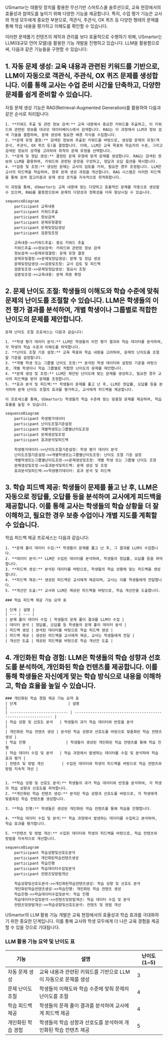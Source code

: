 USmartor는 태블릿 장치를 활용한 무선기반 스마트스쿨 솔루션으로, 교육 현장에서의 효율성과 참여도를 높이기 위해 다양한 기능을 제공합니다. 특히, 수업 평가 기능은 교사와 학생 모두에게 중요한 부분으로, 객관식, 주관식, OX 퀴즈 등 다양한 형태의 문제를 통해 학습 내용을 평가하고 이해도를 확인할 수 있습니다.

이러한 문제풀기 컨텐츠의 제작과 관리를 보다 효율적으로 수행하기 위해, USmartor는 LLM(대규모 언어 모델)을 활용한 기능 개발을 진행하고 있습니다. LLM을 활용함으로써, 다음과 같은 기능들을 구현할 수 있습니다:

## 1. **자동 문제 생성:** 교육 내용과 관련된 키워드를 기반으로, LLM이 자동으로 객관식, 주관식, OX 퀴즈 문제를 생성합니다. 이를 통해 교사는 수업 준비 시간을 단축하고, 다양한 문제를 쉽게 준비할 수 있습니다.

자동 문제 생성 기능은 RAG(Retrieval-Augmented Generation)를 활용하여 다음과 같은 순서로 처리됩니다:

    1. **키워드 추출 및 관련 정보 검색:** 교육 내용에서 중요한 키워드를 추출하고, 이 키워드와 관련된 정보를 대규모 데이터베이스에서 검색합니다. RAG는 이 과정에서 LLM과 정보 검색 기술을 결합하여, 문제 생성에 필요한 배경 지식을 수집합니다.
    2. **문제 유형 결정:** 검색된 정보와 추출된 키워드를 바탕으로, 생성할 문제의 유형(객관식, 주관식, OX 퀴즈 등)을 결정합니다. 이때, LLM은 교육 목표와 학습자의 수준, 그리고 검색된 정보의 성격을 고려하여 최적의 문제 유형을 선택합니다.
    3. **문제 및 정답 생성:** 결정된 문제 유형에 맞게 문제를 생성합니다. RAG는 검색된 정보와 LLM을 활용하여, 키워드와 관련된 문장을 구성하고, 정답과 오답 옵션을 제시합니다.
    4. **검증 및 조정:** 생성된 문제는 교사의 검토를 거쳐, 필요한 경우 조정됩니다. LLM은 교사의 피드백을 학습하여, 향후 문제 생성 과정을 개선합니다. RAG 시스템은 이러한 피드백을 통해 검색 알고리즘과 문제 생성 로직을 지속적으로 최적화합니다.
    
    이 과정을 통해, USmartor는 교육 내용에 맞는 다양하고 효율적인 문제를 자동으로 생성할 수 있으며, RAG를 활용함으로써 문제의 다양성과 정확성을 더욱 향상시킬 수 있습니다.

```mermaid
sequenceDiagram
    participant 교육내용
    participant 키워드추출
    participant 정보검색
    participant 문제유형결정
    participant 문제및정답생성
    participant 검증및조정

    교육내용->>키워드추출: 중요 키워드 추출
    키워드추출->>정보검색: 키워드와 관련된 정보 검색
    정보검색->>문제유형결정: 문제 유형 결정
    문제유형결정->>문제및정답생성: 문제 및 정답 생성
    문제및정답생성->>검증및조정: 교사 검토 및 피드백
    검증및조정->>문제및정답생성: 필요시 조정
    검증및조정->>교육내용: 문제 최종 확정
```

## 2. **문제 난이도 조절:** 학생들의 이해도와 학습 수준에 맞춰 문제의 난이도를 조절할 수 있습니다. LLM은 학생들의 이전 평가 결과를 분석하여, 개별 학생이나 그룹별로 적합한 난이도의 문제를 제안합니다.

    문제 난이도 조절 프로세스는 다음과 같습니다:

    1. **학생 평가 데이터 분석:** LLM은 학생들의 이전 평가 결과와 학습 데이터를 분석하여, 각 학생의 학습 수준과 이해도를 파악합니다.
    2. **난이도 조절 기준 설정:** 교육 목표와 학습 내용을 고려하여, 문제의 난이도를 조절할 기준을 설정합니다.
    3. **개별 학생 또는 그룹별 난이도 조정:** 분석된 학생 데이터와 설정된 기준을 바탕으로, 개별 학생이나 학습 그룹별로 적합한 난이도의 문제를 제안합니다.
    4. **문제 생성 및 조정:** LLM은 제안된 난이도에 맞는 문제를 생성하고, 필요한 경우 교사의 피드백을 받아 문제를 조정합니다.
    5. **효과 분석 및 피드백:** 학생들이 문제를 풀고 난 후, LLM은 정답률, 오답률 등을 분석하여 문제 난이도 조절의 효과를 평가하고, 교사에게 피드백을 제공합니다.

    이 프로세스를 통해, USmartor는 학생들의 학습 수준에 맞는 맞춤형 문제를 제공하여, 학습 효율을 높일 수 있습니다.
    
```mermaid
sequenceDiagram
    participant 학생평가데이터
    participant 난이도조절기준설정
    participant 개별학생또는그룹별난이도조정
    participant 문제생성및조정
    participant 효과분석및피드백

    학생평가데이터->>난이도조절기준설정: 학생 평가 데이터 분석
    난이도조절기준설정->>개별학생또는그룹별난이도조정: 난이도 조절 기준 설정
    개별학생또는그룹별난이도조정->>문제생성및조정: 개별 학생 또는 그룹별 난이도 조정
    문제생성및조정->>효과분석및피드백: 문제 생성 및 조정
    효과분석및피드백->>학생평가데이터: 효과 분석 및 피드백
```

## 3. **학습 피드백 제공:** 학생들이 문제를 풀고 난 후, LLM은 자동으로 정답률, 오답률 등을 분석하여 교사에게 피드백을 제공합니다. 이를 통해 교사는 학생들의 학습 상황을 더 잘 이해하고, 필요한 경우 보충 수업이나 개별 지도를 계획할 수 있습니다.
학습 피드백 제공 프로세스는 다음과 같습니다:

    1. **문제 풀이 데이터 수집:** 학생들이 문제를 풀고 난 후, 그 결과를 LLM이 수집합니다.
    2. **데이터 분석:** LLM은 수집된 데이터를 분석하여, 학생들의 정답률, 오답률 등을 파악합니다.
    3. **피드백 생성:** 분석된 데이터를 바탕으로, 학생들의 학습 상황에 맞는 피드백을 생성합니다.
    4. **피드백 제공:** 생성된 피드백은 교사에게 제공되며, 교사는 이를 학생들에게 전달합니다.
    5. **개선안 도출:** 교사와 LLM은 제공된 피드백을 바탕으로, 학습 개선안을 도출합니다.

    ### 학습 피드백 제공 기능 요약 표

    | 단계 | 설명 |
    | --- | --- |
    | 문제 풀이 데이터 수집 | 학생들의 문제 풀이 결과를 LLM이 수집 |
    | 데이터 분석 | 정답률, 오답률 등 학생들의 문제 풀이 데이터 분석 |
    | 피드백 생성 | 분석된 데이터를 바탕으로 학습 피드백 생성 |
    | 피드백 제공 | 생성된 피드백을 교사에게 제공, 교사는 학생들에게 전달 |
    | 개선안 도출 | 제공된 피드백을 바탕으로 학습 개선안 도출 |



## 4. **개인화된 학습 경험:** LLM은 학생들의 학습 성향과 선호도를 분석하여, 개인화된 학습 컨텐츠를 제공합니다. 이를 통해 학생들은 자신에게 맞는 학습 방식으로 내용을 이해하고, 학습 효율을 높일 수 있습니다.


    ### 개인화된 학습 경험 제공 기능 요약 표
    | 단계                       | 설명                                                         |
    | -------------------------- | ------------------------------------------------------------ |
    | 학습 성향 및 선호도 분석   | 학생들의 과거 학습 데이터와 반응을 분석                      |
    | 개인화된 학습 컨텐츠 생성 | 분석된 학습 성향과 선호도를 바탕으로 맞춤화된 학습 컨텐츠 생성 |
    | 학습 진행                  | 학생들이 생성된 개인화된 학습 컨텐츠를 통해 학습 진행         |
    | 학습 데이터 수집 및 분석   | 학습 과정에서 발생하는 데이터를 수집 및 분석하여 학습 효과 평가 |
    | 컨텐츠 및 방법 개선        | 수집된 데이터와 학생의 피드백을 바탕으로 학습 컨텐츠와 방법 지속적 개선 |


    1. **학습 성향 및 선호도 분석:** 학생들의 과거 학습 데이터와 반응을 분석하여, 각 학생의 학습 성향과 선호도를 파악합니다.
    2. **개인화된 학습 컨텐츠 생성:** 분석된 학습 성향과 선호도를 바탕으로, 각 학생에게 맞춤화된 학습 컨텐츠를 생성합니다.
    
    3. **학습 진행:** 학생들은 생성된 개인화된 학습 컨텐츠를 통해 학습을 진행합니다.
    
    4. **학습 데이터 수집 및 분석:** 학습 과정에서 발생하는 데이터를 수집하고 분석하여, 학습 효과를 평가합니다.
    
    5. **컨텐츠 및 방법 개선:** 수집된 데이터와 학생의 피드백을 바탕으로, 학습 컨텐츠와 방법을 지속적으로 개선합니다.

```mermaid
sequenceDiagram
    participant 학습성향및선호도분석
    participant 개인화된학습컨텐츠생성
    participant 학습진행
    participant 학습데이터수집및분석
    participant 컨텐츠및방법개선

    학습성향및선호도분석->>개인화된학습컨텐츠생성: 학습 성향 및 선호도 분석
    개인화된학습컨텐츠생성->>학습진행: 개인화된 학습 컨텐츠 생성
    학습진행->>학습데이터수집및분석: 학습 진행
    학습데이터수집및분석->>컨텐츠및방법개선: 학습 데이터 수집 및 분석
    컨텐츠및방법개선->>학습성향및선호도분석: 컨텐츠 및 방법 개선
```
USmartor의 LLM 활용 기능 개발은 교육 현장에서의 효율성과 학습 효과를 극대화하기 위한 중요한 단계입니다. 이를 통해 교사와 학생 모두에게 더 나은 교육 경험을 제공할 수 있을 것으로 기대됩니다.

### LLM 활용 기능 요약 및 난이도 표

| 기능 | 설명 | 난이도 (1~5) |
| --- | --- | --- |
| 자동 문제 생성 | 교육 내용과 관련된 키워드를 기반으로 LLM이 자동으로 문제를 생성 | 3 |
| 문제 난이도 조절 | 학생들의 이해도와 학습 수준에 맞춰 문제의 난이도를 조절 | 4 |
| 학습 피드백 제공 | 학생들의 문제 풀이 결과를 분석하여 교사에게 피드백 제공 | 4 |
| 개인화된 학습 경험 | 학생들의 학습 성향과 선호도를 분석하여 개인화된 학습 컨텐츠 제공 | 5 |



